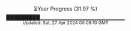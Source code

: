 <p align="center">
⏳Year Progress (31.97 %)<br>
█████████▁▁▁▁▁▁▁▁▁▁▁▁▁▁▁▁▁▁▁▁▁ <br>
<sub>Updated: Sat, 27 Apr 2024 00:09:10 GMT</sub>
</p>

